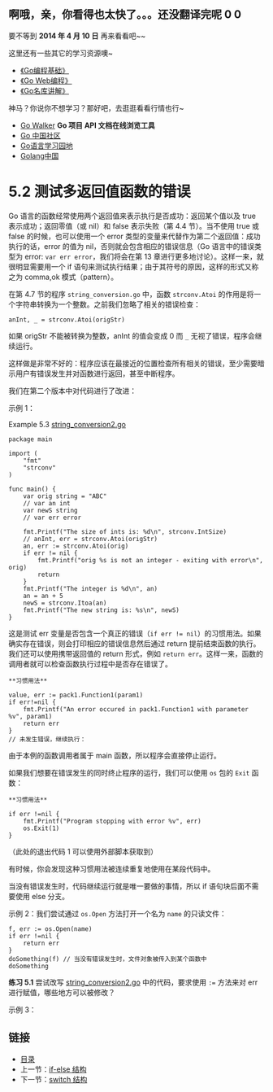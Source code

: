 ## 啊哦，亲，你看得也太快了。。。还没翻译完呢 0 0

要不等到 **2014 年 4 月 10 日** 再来看看吧~~

这里还有一些其它的学习资源噢~

 - [《Go编程基础》](https://github.com/Unknwon/go-fundamental-programming)
 - [《Go Web编程》](https://github.com/astaxie/build-web-application-with-golang)
 - [《Go名库讲解》](https://github.com/Unknwon/go-rock-libraries-showcases)

神马？你说你不想学习？那好吧，去逛逛看看行情也行~

- [Go Walker](https://gowalker.org) **Go 项目 API 文档在线浏览工具**
- [Go 中国社区](http://bbs.go-china.org)
- [Go语言学习园地](http://studygolang.com/)
- [Golang中国](http://golang.tc)

# 5.2 测试多返回值函数的错误

Go 语言的函数经常使用两个返回值来表示执行是否成功：返回某个值以及 true 表示成功；返回零值（或 nil）和 false 表示失败（第 4.4 节）。当不使用 true 或 false 的时候，也可以使用一个 error 类型的变量来代替作为第二个返回值：成功执行的话，error 的值为 nil，否则就会包含相应的错误信息（Go 语言中的错误类型为 error: `var err error`，我们将会在第 13 章进行更多地讨论）。这样一来，就很明显需要用一个 if 语句来测试执行结果；由于其符号的原因，这样的形式又称之为 comma,ok 模式（pattern）。

在第 4.7 节的程序 `string_conversion.go` 中，函数 `strconv.Atoi` 的作用是将一个字符串转换为一个整数。之前我们忽略了相关的错误检查：

	anInt, _ = strconv.Atoi(origStr)

如果 origStr 不能被转换为整数，anInt 的值会变成 0 而 `_` 无视了错误，程序会继续运行。

这样做是非常不好的：程序应该在最接近的位置检查所有相关的错误，至少需要暗示用户有错误发生并对函数进行返回，甚至中断程序。

我们在第二个版本中对代码进行了改进：

示例 1：

Example 5.3 [string_conversion2.go](examples/chapter_5/string_conversion2.go)

	package main
	
	import (
		"fmt"
		"strconv"
	)
	
	func main() {
		var orig string = "ABC"
		// var an int
		var newS string
		// var err error
	
		fmt.Printf("The size of ints is: %d\n", strconv.IntSize)	  
		// anInt, err = strconv.Atoi(origStr)
		an, err := strconv.Atoi(orig)
		if err != nil {
			fmt.Printf("orig %s is not an integer - exiting with error\n", orig)
			return
		} 
		fmt.Printf("The integer is %d\n", an)
		an = an + 5
		newS = strconv.Itoa(an)
		fmt.Printf("The new string is: %s\n", newS)
	}

这是测试 err 变量是否包含一个真正的错误（`if err != nil`）的习惯用法。如果确实存在错误，则会打印相应的错误信息然后通过 return 提前结束函数的执行。我们还可以使用携带返回值的 return 形式，例如 `return err`。这样一来，函数的调用者就可以检查函数执行过程中是否存在错误了。

	**习惯用法**

	value, err := pack1.Function1(param1)
	if err!=nil {
		fmt.Printf("An error occured in pack1.Function1 with parameter %v", param1)
		return err
	}
	// 未发生错误，继续执行：

由于本例的函数调用者属于 main 函数，所以程序会直接停止运行。

如果我们想要在错误发生的同时终止程序的运行，我们可以使用 `os` 包的 `Exit` 函数：

	**习惯用法**

	if err !=nil {
		fmt.Printf("Program stopping with error %v", err)
		os.Exit(1)
	}

（此处的退出代码 1 可以使用外部脚本获取到）

有时候，你会发现这种习惯用法被连续重复地使用在某段代码中。

当没有错误发生时，代码继续运行就是唯一要做的事情，所以 if 语句块后面不需要使用 else 分支。

示例 2：我们尝试通过 `os.Open` 方法打开一个名为 `name` 的只读文件：

	f, err := os.Open(name)
	if err !=nil {
		return err
	}
	doSomething(f) // 当没有错误发生时，文件对象被传入到某个函数中
	doSomething

**练习 5.1** 尝试改写 [string_conversion2.go](examples/chapter_5/string_conversion2.go) 中的代码，要求使用 `:=` 方法来对 err 进行赋值，哪些地方可以被修改？

示例 3：

## 链接

- [目录](directory.md)
- 上一节：[if-else 结构](05.1.md)
- 下一节：[switch 结构](05.3.md)